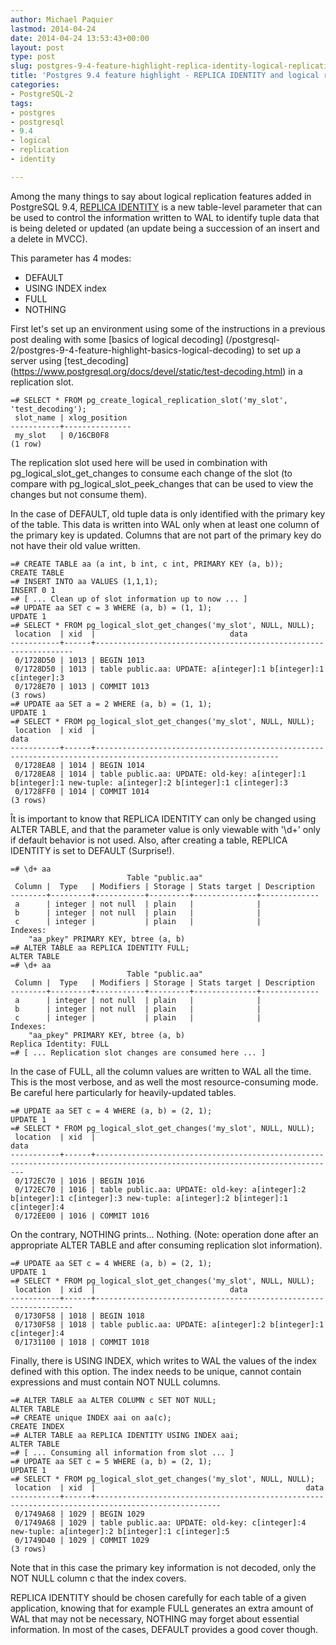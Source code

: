 ```yaml
---
author: Michael Paquier
lastmod: 2014-04-24
date: 2014-04-24 13:53:43+00:00
layout: post
type: post
slug: postgres-9-4-feature-highlight-replica-identity-logical-replication
title: 'Postgres 9.4 feature highlight - REPLICA IDENTITY and logical replication'
categories:
- PostgreSQL-2
tags:
- postgres
- postgresql
- 9.4
- logical
- replication
- identity

---
```

Among the many things to say about logical replication features added in
PostgreSQL 9.4, [REPLICA IDENTITY](https://www.postgresql.org/docs/devel/static/sql-altertable.html)
is a new table-level parameter that can be used to control the information
written to WAL to identify tuple data that is being deleted or updated
(an update being a succession of an insert and a delete in MVCC).

This parameter has 4 modes:

  * DEFAULT
  * USING INDEX index
  * FULL
  * NOTHING

First let's set up an environment using some of the instructions
in a previous post dealing with some [basics of logical decoding]
(/postgresql-2/postgres-9-4-feature-highlight-basics-logical-decoding)
to set up a server using [test_decoding]
(https://www.postgresql.org/docs/devel/static/test-decoding.html) in a
replication slot.

    =# SELECT * FROM pg_create_logical_replication_slot('my_slot', 'test_decoding');
     slot_name | xlog_position 
    -----------+---------------
     my_slot   | 0/16CB0F8
    (1 row)

The replication slot used here will be used in combination with
pg\_logical\_slot\_get\_changes to consume each change of the slot (to
compare with pg\_logical\_slot\_peek\_changes that can be used to view
the changes but not consume them).

In the case of DEFAULT, old tuple data is only identified with the primary
key of the table. This data is written into WAL only when at least one
column of the primary key is updated. Columns that are not part of the
primary key do not have their old value written.

    =# CREATE TABLE aa (a int, b int, c int, PRIMARY KEY (a, b));
    CREATE TABLE
    =# INSERT INTO aa VALUES (1,1,1);
    INSERT 0 1
    =# [ ... Clean up of slot information up to now ... ]
    =# UPDATE aa SET c = 3 WHERE (a, b) = (1, 1);
    UPDATE 1
    =# SELECT * FROM pg_logical_slot_get_changes('my_slot', NULL, NULL);
     location  | xid  |                              data                               
    -----------+------+-----------------------------------------------------------------
     0/1728D50 | 1013 | BEGIN 1013
     0/1728D50 | 1013 | table public.aa: UPDATE: a[integer]:1 b[integer]:1 c[integer]:3
     0/1728E70 | 1013 | COMMIT 1013
    (3 rows)
    =# UPDATE aa SET a = 2 WHERE (a, b) = (1, 1);
    UPDATE 1
    =# SELECT * FROM pg_logical_slot_get_changes('my_slot', NULL, NULL);
     location  | xid  |                                                     data                                                      
    -----------+------+---------------------------------------------------------------------------------------------------------------
     0/1728EA8 | 1014 | BEGIN 1014
     0/1728EA8 | 1014 | table public.aa: UPDATE: old-key: a[integer]:1 b[integer]:1 new-tuple: a[integer]:2 b[integer]:1 c[integer]:3
     0/1728FF0 | 1014 | COMMIT 1014
    (3 rows)

Ît is important to know that REPLICA IDENTITY can only be changed using
ALTER TABLE, and that the parameter value is only viewable with '\d+'
only if default behavior is not used. Also, after creating a table, REPLICA
IDENTITY is set to DEFAULT (Surprise!).

    =# \d+ aa
                              Table "public.aa"
     Column |  Type   | Modifiers | Storage | Stats target | Description 
    --------+---------+-----------+---------+--------------+-------------
     a      | integer | not null  | plain   |              | 
     b      | integer | not null  | plain   |              | 
     c      | integer |           | plain   |              | 
    Indexes:
        "aa_pkey" PRIMARY KEY, btree (a, b)
    =# ALTER TABLE aa REPLICA IDENTITY FULL;
    ALTER TABLE
    =# \d+ aa
                              Table "public.aa"
     Column |  Type   | Modifiers | Storage | Stats target | Description 
    --------+---------+-----------+---------+--------------+-------------
     a      | integer | not null  | plain   |              | 
     b      | integer | not null  | plain   |              | 
     c      | integer |           | plain   |              | 
    Indexes:
        "aa_pkey" PRIMARY KEY, btree (a, b)
    Replica Identity: FULL
    =# [ ... Replication slot changes are consumed here ... ]

In the case of FULL, all the column values are written to WAL all the time.
This is the most verbose, and as well the most resource-consuming mode. Be
careful here particularly for heavily-updated tables.

    =# UPDATE aa SET c = 4 WHERE (a, b) = (2, 1);
    UPDATE 1
    =# SELECT * FROM pg_logical_slot_get_changes('my_slot', NULL, NULL);
     location  | xid  |                                                            data                                                            
    -----------+------+----------------------------------------------------------------------------------------------------------------------------
     0/172EC70 | 1016 | BEGIN 1016
     0/172EC70 | 1016 | table public.aa: UPDATE: old-key: a[integer]:2 b[integer]:1 c[integer]:3 new-tuple: a[integer]:2 b[integer]:1 c[integer]:4
     0/172EE00 | 1016 | COMMIT 1016

On the contrary, NOTHING prints... Nothing. (Note: operation done after
an appropriate ALTER TABLE and after consuming replication slot information).

    =# UPDATE aa SET c = 4 WHERE (a, b) = (2, 1);
    UPDATE 1
    =# SELECT * FROM pg_logical_slot_get_changes('my_slot', NULL, NULL);
     location  | xid  |                              data                               
    -----------+------+-----------------------------------------------------------------
     0/1730F58 | 1018 | BEGIN 1018
     0/1730F58 | 1018 | table public.aa: UPDATE: a[integer]:2 b[integer]:1 c[integer]:4
     0/1731100 | 1018 | COMMIT 1018

Finally, there is USING INDEX, which writes to WAL the values of the index
defined with this option. The index needs to be unique, cannot contain
expressions and must contain NOT NULL columns.

    =# ALTER TABLE aa ALTER COLUMN c SET NOT NULL;
    ALTER TABLE
    =# CREATE unique INDEX aai on aa(c);
    CREATE INDEX
    =# ALTER TABLE aa REPLICA IDENTITY USING INDEX aai;
    ALTER TABLE
    =# [ ... Consuming all information from slot ... ]
    =# UPDATE aa SET c = 5 WHERE (a, b) = (2, 1);
    UPDATE 1
    =# SELECT * FROM pg_logical_slot_get_changes('my_slot', NULL, NULL);
     location  | xid  |                                               data                                               
    -----------+------+--------------------------------------------------------------------------------------------------
     0/1749A68 | 1029 | BEGIN 1029
     0/1749A68 | 1029 | table public.aa: UPDATE: old-key: c[integer]:4 new-tuple: a[integer]:2 b[integer]:1 c[integer]:5
     0/1749D40 | 1029 | COMMIT 1029
    (3 rows)

Note that in this case the primary key information is not decoded, only
the NOT NULL column c that the index covers.

REPLICA IDENTITY should be chosen carefully for each table of a given
application, knowing that for example FULL generates an extra amount
of WAL that may not be necessary, NOTHING may forget about essential
information. In most of the cases, DEFAULT provides a good cover though.
